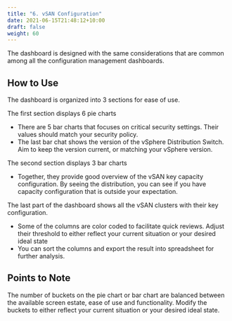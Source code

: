 ```yaml
---
title: "6. vSAN Configuration"
date: 2021-06-15T21:48:12+10:00
draft: false
weight: 60
---
```


The dashboard is designed with the same considerations that are common among all the configuration management dashboards.

## How to Use

The dashboard is organized into 3 sections for ease of use.

The first section displays 6 pie charts

- There are 5 bar charts that focuses on critical security settings. Their values should match your security policy.
- The last bar chat shows the version of the vSphere Distribution Switch. Aim to keep the version current, or matching your vSphere version.

The second section displays 3 bar charts

- Together, they provide good overview of the vSAN key capacity configuration. By seeing the distribution, you can see if you have capacity configuration that is outside your expectation.

The last part of the dashboard shows all the vSAN clusters with their key configuration.

- Some of the columns are color coded to facilitate quick reviews. Adjust their threshold to either reflect your current situation or your desired ideal state
- You can sort the columns and export the result into spreadsheet for further analysis.

## Points to Note

The number of buckets on the pie chart or bar chart are balanced between the available screen estate, ease of use and functionality. Modify the buckets to either reflect your current situation or your desired ideal state.